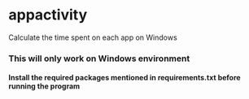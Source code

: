 # appactivity
Calculate the time spent on each app on Windows

### This will only work on Windows environment

#### Install the required packages mentioned in requirements.txt before running the program
